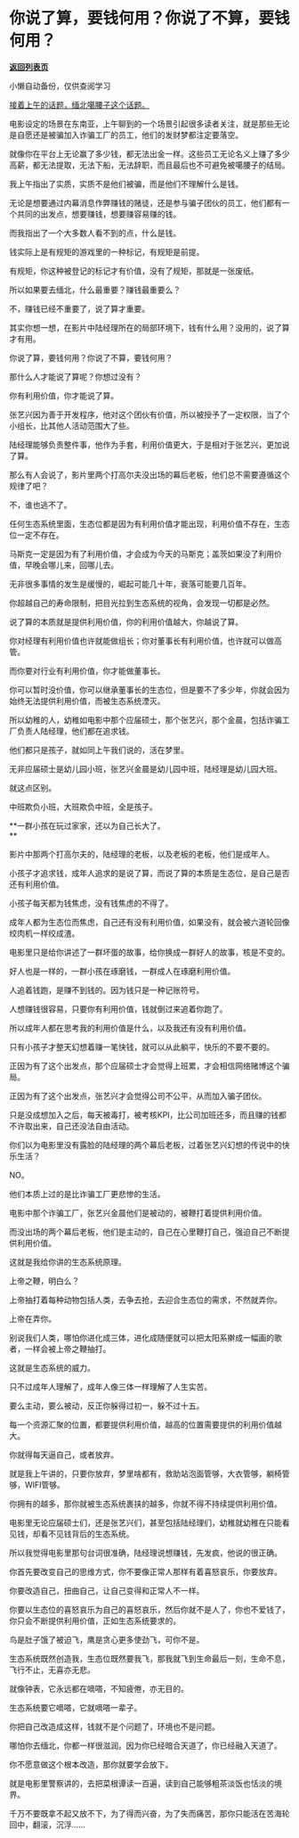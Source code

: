 # 你说了算，要钱何用？你说了不算，要钱何用？

[**返回列表页**](/gzh/记忆承载3)

小懒自动备份，仅供查阅学习

[接着上午的话题，缅北噶腰子这个话题。](http://mp.weixin.qq.com/s?__biz=MzU0MjYwNDU2Mw==&mid=2247511832&idx=1&sn=2f590aba3128548e33ab30313b531d20&chksm=fb1ac364cc6d4a72674bf28d512728400ce22895b452872831cdb81dd71569d1ad461b790c57&scene=21#wechat_redirect)

电影设定的场景在东南亚，上午聊到的一个场景引起很多读者关注，就是那些无论是自愿还是被骗加入诈骗工厂的员工，他们的发财梦都注定要落空。  

就像你在平台上无论赢了多少钱，都无法出金一样。这些员工无论名义上赚了多少高薪，都无法提取，无法下船，无法辞职，而且最后也不可避免被噶腰子的结局。

我上午指出了实质，实质不是他们被骗，而是他们不理解什么是钱。

无论是想要通过内幕消息作弊赚钱的赌徒，还是参与骗子团伙的员工，他们都有一个共同的出发点，想要赚钱，想要赚容易赚的钱。

而我指出了一个大多数人看不到的点，什么是钱。

钱实际上是有规矩的游戏里的一种标记，有规矩是前提。

有规矩，你这种被登记的标记才有价值，没有了规矩，那就是一张废纸。

所以如果要去缅北，什么最重要？赚钱最重要么？

不，赚钱已经不重要了，说了算才重要。

其实你想一想，在影片中陆经理所在的局部环境下，钱有什么用？没用的，说了算才有用。  

你说了算，要钱何用？你说了不算，要钱何用？  

那什么人才能说了算呢？你想过没有？  

你有利用价值，你才能说了算。  

张艺兴因为善于开发程序，他对这个团伙有价值，所以被授予了一定权限，当了个小组长，比其他人活动范围大了些。  

陆经理能够负责整件事，他作为手套，利用价值更大，于是相对于张艺兴，更加说了算。  

那么有人会说了，影片里两个打高尔夫没出场的幕后老板，他们总不需要遵循这个规律了吧？  

不，谁也逃不了。

任何生态系统里面，生态位都是因为有利用价值才能出现，利用价值不存在，生态位一定不存在。  

马斯克一定是因为有了利用价值，才会成为今天的马斯克；盖茨如果没了利用价值，早晚会哪儿来，回哪儿去。  

无非很多事情的发生是缓慢的，崛起可能几十年，衰落可能要几百年。  

你超越自己的寿命限制，把目光拉到生态系统的视角，会发现一切都是必然。  

说了算的本质就是提供利用价值，你的利用价值越大，你越说了算。  

你对经理有利用价值也许就能做组长；你对董事长有利用价值，也许就可以做高管。

而你要对行业有利用价值，你才能做董事长。

你可以暂时没价值，你可以继承董事长的生态位，但是要不了多少年，你就会因为始终无法提供利用价值，而被生态系统湮灭。  

所以幼稚的人，幼稚如电影中那个应届硕士，那个张艺兴，那个金晨，包括诈骗工厂负责人陆经理，他们都在追求钱。  

他们都只是孩子，就如同上午我们说的，活在梦里。  

无非应届硕士是幼儿园小班，张艺兴金晨是幼儿园中班，陆经理是幼儿园大班。  

就这点区别。

中班欺负小班，大班欺负中班，全是孩子。  

 **一群小孩在玩过家家，还以为自己长大了。  
**

影片中那两个打高尔夫的，陆经理的老板，以及老板的老板，他们是成年人。

小孩子才追求钱，成年人追求的是说了算，而说了算的本质是生态位，是自己是否还有利用价值。  

小孩子每天都为钱焦虑，没有钱焦虑的不得了。  

成年人都为生态位而焦虑，自己还有没有利用价值，如果没有，就会被六道轮回像绞肉机一样绞成渣。  

电影里只是给你讲述了一群坏蛋的故事，给你换成一群好人的故事，核是不变的。  

好人也是一样的，一群小孩在琢磨钱，一群成人在琢磨利用价值。  

人追着钱跑，是赚不到钱的。因为钱只是一种记账符号。

人想赚钱很容易，只要你有利用价值，钱就倒过来追着你跑了。  

所以成年人都在思考我的利用价值是什么，以及我还有没有利用价值。  

只有小孩子才整天幻想着赚一笔快钱，就可以从此躺平，快乐的不要不要的。

正因为有了这个出发点，那个应届硕士才会觉得上班累，才会相信网络赌博这个骗局。

正因为有了这个出发点，张艺兴才会觉得公司不公平，从而加入骗子团伙。

只是没成想加入之后，每天被毒打，被考核KPI，比公司加班还多，而且赚的钱都不许取出来，自己还没法自由活动。  

你们以为电影里没有露脸的陆经理的两个幕后老板，过着张艺兴幻想的传说中的快乐生活？  

NO。  

他们本质上过的是比诈骗工厂更悲惨的生活。  

电影中那个诈骗工厂，张艺兴金晨他们是被动的，被鞭打着提供利用价值。  

而没出场的两个幕后老板，他们是主动的，自己在心里鞭打自己，强迫自己不断提供利用价值。  

这就是我给你讲的生态系统原理。  

上帝之鞭，明白么？  

上帝抽打着每种动物包括人类，去争去抢，去迎合生态位的需求，不然就弄你。  

上帝在弄你。

别说我们人类，哪怕你进化成三体，进化成随便就可以把太阳系擀成一幅画的歌者，一样会被上帝之鞭抽打。  

这就是生态系统的威力。  

只不过成年人理解了，成年人像三体一样理解了人生实苦。

要么主动，要么被动，反正你躲得过初一，躲不过十五。  

每一个资源汇聚的位置，都要提供利用价值，越高的位置需要提供的利用价值越大。  

你就得每天逼自己，或者放弃。  

就是我上午讲的，只要你放弃，梦里啥都有，救助站泡面管够，大衣管够，躺椅管够，WIFI管够。  

你拥有的越多，那你就被生态系统裹挟的越多，你就不得不持续提供利用价值。  

电影里无论应届硕士们，还是张艺兴们，甚至包括陆经理们，幼稚就幼稚在只能看见钱，却看不见钱背后的生态系统。

所以我觉得电影里那句台词很准确，陆经理说想赚钱，先发疯，他说的很正确。  

你首先要改变自己的思维方式，你不要像正常人那样有着喜怒哀乐，你要放弃。

你要改造自己，扭曲自己，让自己变得和正常人不一样。  

你要以生态位的喜怒哀乐为自己的喜怒哀乐，然后你就不是人了，你也不爱钱了，你只会不断提供利用价值，正如生态系统要求的。  

鸟是肚子饿了被迫飞，鹰是贪心更多使劲飞，可你不是。

生态系统既然创造我，生态位既然要我飞，那我就飞到生命最后一刻，生命不息，飞行不止，无喜亦无悲。

就像钟表，它永远都在嘀嗒，不知疲倦，亦无目的。

生态系统要它嘀嗒，它就嘀嗒一辈子。

你把自己改造成这样，钱就不是个问题了，环境也不是问题。  

哪怕你去缅北，你都一样很滋润。因为你已经暗合天道了，你已经融入天道了。  

你不愿意做这个根本改造，那你就要学会放下。

就是电影里警察讲的，去把菜根谭读一百遍，读到自己能够粗茶淡饭也恬淡的境界。

千万不要既拿不起又放不下，为了得而兴奋，为了失而痛苦，那你只能活在苦海轮回中，翻滚，沉浮......

